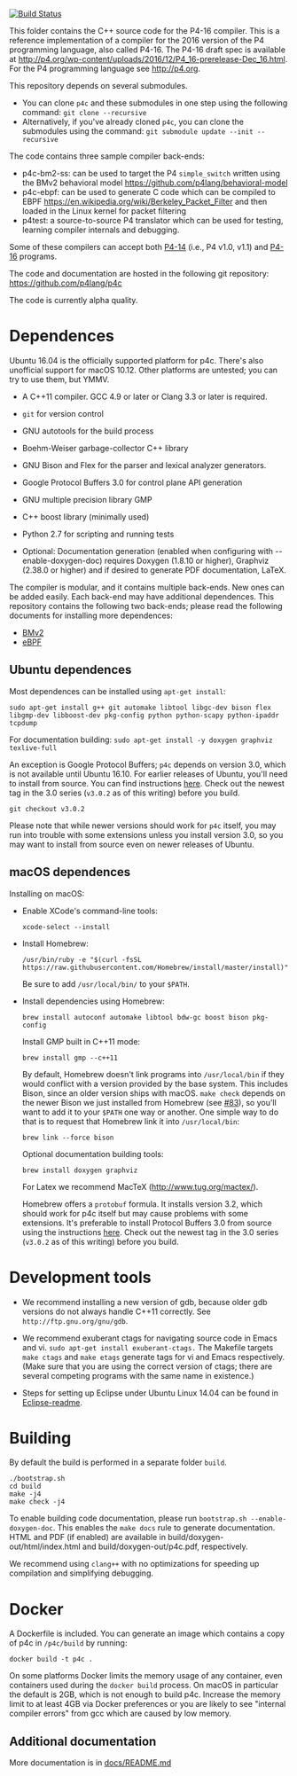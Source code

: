 [![Build Status](https://travis-ci.org/p4lang/p4c.svg?branch=master)](https://travis-ci.org/p4lang/p4c)

This folder contains the C++ source code for the P4-16 compiler.  This
is a reference implementation of a compiler for the 2016 version of
the P4 programming language, also called P4-16.  The P4-16 draft spec
is available at
http://p4.org/wp-content/uploads/2016/12/P4_16-prerelease-Dec_16.html.
For the P4 programming language see http://p4.org.

This repository depends on several submodules.
* You can clone `p4c` and these submodules in one step using the following command:
```git clone --recursive```
* Alternatively, if you've already cloned `p4c`, you can clone the submodules using the command:
```git submodule update --init --recursive```

The code contains three sample compiler back-ends:
* p4c-bm2-ss: can be used to target the P4 `simple_switch` written using
  the BMv2 behavioral model https://github.com/p4lang/behavioral-model
* p4c-ebpf: can be used to generate C code which can be compiled to EBPF
  https://en.wikipedia.org/wiki/Berkeley_Packet_Filter and then loaded
  in the Linux kernel for packet filtering
* p4test: a source-to-source P4 translator which can be used for
  testing, learning compiler internals and debugging.

Some of these compilers can accept both
[P4-14](http://p4.org/wp-content/uploads/2016/11/p4-spec-latest.pdf)
(i.e., P4 v1.0, v1.1) and
[P4-16](http://p4.org/wp-content/uploads/2016/12/P4_16-prerelease-Dec_16.html)
programs.

The code and documentation are hosted in the following git repository:
https://github.com/p4lang/p4c

The code is currently alpha quality.

# Dependences

Ubuntu 16.04 is the officially supported platform for p4c. There's also
unofficial support for macOS 10.12. Other platforms are untested; you can try to
use them, but YMMV.

- A C++11 compiler. GCC 4.9 or later or Clang 3.3 or later is required.

- `git` for version control

- GNU autotools for the build process

- Boehm-Weiser garbage-collector C++ library

- GNU Bison and Flex for the parser and lexical analyzer generators.

- Google Protocol Buffers 3.0 for control plane API generation

- GNU multiple precision library GMP

- C++ boost library (minimally used)

- Python 2.7 for scripting and running tests

- Optional: Documentation generation (enabled when configuring with
  --enable-doxygen-doc) requires Doxygen (1.8.10 or higher), Graphviz
  (2.38.0 or higher) and if desired to generate PDF documentation,
  LaTeX.

The compiler is modular, and it contains multiple back-ends.  New ones can be added easily.
Each back-end may have additional dependences.  This repository contains the following two
back-ends; please read the following documents for installing more dependences:
  * [BMv2](backends/bmv2/README.md)
  * [eBPF](backends/ebpf/README.md)

## Ubuntu dependences

Most dependences can be installed using `apt-get install`:

`sudo apt-get install g++ git automake libtool libgc-dev bison flex libgmp-dev libboost-dev pkg-config python python-scapy python-ipaddr tcpdump`

For documentation building:
`sudo apt-get install -y doxygen graphviz texlive-full`

An exception is Google Protocol Buffers; `p4c` depends on version 3.0, which is not available until Ubuntu 16.10. For earlier releases of Ubuntu, you'll need to install from source. You can find instructions [here](https://github.com/google/protobuf/blob/master/src/README.md). Check out the newest tag in the 3.0 series (`v3.0.2` as of this writing) before you build.

`git checkout v3.0.2`

Please note that while newer versions should work for `p4c` itself, you may run
into trouble with some extensions unless you install version 3.0, so you may
want to install from source even on newer releases of Ubuntu.

## macOS dependences

Installing on macOS:

- Enable XCode's command-line tools:
  ```
  xcode-select --install
  ```

- Install Homebrew:
  ```
  /usr/bin/ruby -e "$(curl -fsSL https://raw.githubusercontent.com/Homebrew/install/master/install)"
  ```
  Be sure to add `/usr/local/bin/` to your `$PATH`.

- Install dependencies using Homebrew:
  ```
  brew install autoconf automake libtool bdw-gc boost bison pkg-config
  ```

  Install GMP built in C++11 mode:
  ```
  brew install gmp --c++11
  ```

  By default, Homebrew doesn't link programs into `/usr/local/bin` if
  they would conflict with a version provided by the base system. This
  includes Bison, since an older version ships with macOS. `make
  check` depends on the newer Bison we just installed from Homebrew
  (see [#83](http://github.com/p4lang/p4c/issues/83)), so you'll want
  to add it to your `$PATH` one way or another. One simple way to do
  that is to request that Homebrew link it into `/usr/local/bin`:
  ```
  brew link --force bison
  ```

  Optional documentation building tools:
  ```
  brew install doxygen graphviz
  ```
  For Latex we recommend MacTeX (http://www.tug.org/mactex/).

  Homebrew offers a `protobuf` formula. It installs version 3.2, which should
  work for p4c itself but may cause problems with some extensions. It's
  preferable to install Protocol Buffers 3.0 from source using the instructions
  [here](https://github.com/google/protobuf/blob/master/src/README.md). Check
  out the newest tag in the 3.0 series (`v3.0.2` as of this writing) before you
  build.

# Development tools

- We recommend installing a new version of gdb, because older gdb versions
  do not always handle C++11 correctly.  See `http://ftp.gnu.org/gnu/gdb`.

- We recommend exuberant ctags for navigating source code in Emacs and
  vi.  `sudo apt-get install exuberant-ctags.` The Makefile targets
  `make ctags` and `make etags` generate tags for vi and Emacs
  respectively.  (Make sure that you are using the correct version of
  ctags; there are several competing programs with the same name in
  existence.)

- Steps for setting up Eclipse under Ubuntu Linux 14.04 can be found in
  [Eclipse-readme](docs/Eclipse-readme.md).

# Building

By default the build is performed in a separate folder `build`.

```
./bootstrap.sh
cd build
make -j4
make check -j4
```

To enable building code documentation, please run `bootstrap.sh
--enable-doxygen-doc`. This enables the `make docs` rule to generate
documentation. HTML and PDF (if enabled) are available in
build/doxygen-out/html/index.html and build/doxygen-out/p4c.pdf,
respectively.

We recommend using `clang++` with no optimizations for speeding up
compilation and simplifying debugging.

# Docker

A Dockerfile is included. You can generate an image which contains a copy of p4c
in `/p4c/build` by running:

```
docker build -t p4c .
```

On some platforms Docker limits the memory usage of any container, even
containers used during the `docker build` process. On macOS in particular the
default is 2GB, which is not enough to build p4c. Increase the memory limit to
at least 4GB via Docker preferences or you are likely to see "internal compiler
errors" from gcc which are caused by low memory.

## Additional documentation

More documentation is in [docs/README.md](docs/README.md)
